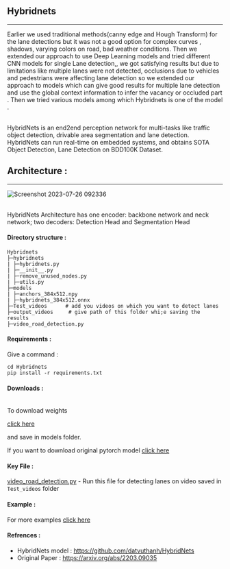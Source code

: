 ## Hybridnets
<hr>
<p>
Earlier we used traditional methods(canny edge and Hough Transform) for the lane detections but it was not a good option for complex curves , shadows, varying colors on road, bad weather conditions.
Then we extended our approach to use Deep Learning models and tried different CNN models for single Lane detection,, we got satisfying results but due to limitations like multiple lanes were not detected, occlusions
due to vehicles and pedestrians were affecting lane detection so we extended our approach to models which can give good results for multiple lane detection and use the global context information to infer the vacancy or 
occluded part . Then we tried various models among which Hybridnets is one of the model .
</p>
<br>
HybridNets is an end2end perception network for multi-tasks like  traffic object detection, drivable area segmentation and lane detection. HybridNets can run real-time on embedded systems, and obtains SOTA Object Detection, Lane Detection on BDD100K Dataset.

## Architecture :
<hr>

![Screenshot 2023-07-26 092336](https://github.com/IVDC-Club-IIT-Indore/IITISoC-23-IVR1-LaneDetection-using-LimitedComputationPower/assets/117708050/92699498-db25-438a-a532-1a8f8e17f2bf)


<br>
HybridNets Architecture has one encoder: backbone network and neck network; two decoders: Detection Head and Segmentation Head
<br>

#### Directory structure :
```
Hybridnets
├─hybridnets
| ├─hybridnets.py
| ├─__init__.py
| ├─remove_unused_nodes.py
| ├─utils.py
├─models
| ├─anchors_384x512.npy
| ├─hybridnets_384x512.onnx
├─Test_videos      # add you videos on which you want to detect lanes
├─output_videos     # give path of this folder whi;e saving the results
├─video_road_detection.py
```
#### Requirements :

Give a command :
```
cd Hybridnets
pip install -r requirements.txt

```
#### Downloads :

<br>
To download weights 

[click here](https://drive.google.com/drive/folders/1u-gjL8CBy_7SahyeMcHbwK1FLJKIiehT?usp=drive_link)

and save in models folder.

If you want to download original pytorch model [click here](https://github.com/datvuthanh/HybridNets)

#### Key File :

 [video_road_detection.py](https://github.com/IVDC-Club-IIT-Indore/IITISoC-23-IVR1-LaneDetection-using-LimitedComputationPower/blob/main/Lane_detection_using_DL/Hybridnets/video_road_detection.py)  - 
 Run this file for detecting lanes on video saved  in ```Test_videos``` folder

#### Example :

For more examples [click here](https://drive.google.com/drive/folders/1quIkeXg076_x3DBXYCNrjGL8Qj7MdCqO?usp=drive_link)

#### Refrences :

- HybridNets model : https://github.com/datvuthanh/HybridNets
- Original Paper : https://arxiv.org/abs/2203.09035
 
